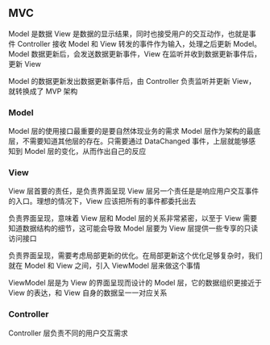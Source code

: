 ## MVC
Model 是数据
View 是数据的显示结果，同时也接受用户的交互动作，也就是事件
Controller 接收 Model 和 View 转发的事件作为输入，处理之后更新 Model。Model 数据更新后，会发送数据更新事件，View 在监听并收到数据更新事件后，更新 View

Model 的数据更新发出数据更新事件后，由 Controller 负责监听并更新 View，就转换成了 MVP 架构

### Model
Model 层的使用接口最重要的是要自然体现业务的需求
Model 层作为架构的最底层，不需要知道其他层的存在。只需要通过 DataChanged 事件，上层就能够感知到 Model 层的变化，从而作出自己的反应

### View
View 层首要的责任，是负责界面呈现
View 层另一个责任是是响应用户交互事件的入口。理想的情况下，View 应该把所有的事件都委托出去

负责界面呈现，意味着 View 层和 Model 层的关系非常紧密，以至于 View 需要知道数据结构的细节，这可能会导致 Model 层要为 View 层提供一些专享的只读访问接口

负责界面呈现，需要考虑局部更新的优化。在局部更新这个优化足够复杂时，我们就在 Model 和 View 之间，引入 ViewModel 层来做这个事情

ViewModel 层是为 View 的界面呈现而设计的 Model 层，它的数据组织更接近于 View 的表达，和 View 自身的数据呈一一对应关系

### Controller
Controller 层负责不同的用户交互需求

